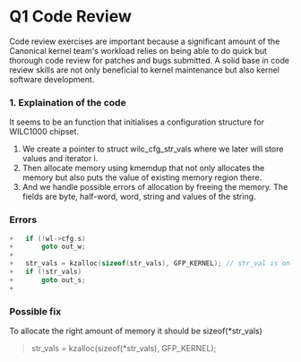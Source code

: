 # Q1 Code Review
Code review exercises are important because a significant amount of the Canonical kernel team's workload relies on
being able to do quick but thorough code review for patches and bugs submitted. A solid base in code review skills are not only beneficial to kernel maintenance but also kernel software development.

### 1. Explaination of the code

It seems to be an function that initialises a configuration structure for WILC1000 chipset.

1. We create a pointer to struct wilc_cfg_str_vals where we later will store values and iterator i.
2. Then allocate memory using kmemdup that not only allocates the memory but also puts the value of existing memory region there.
3. And we handle possible errors of allocation by freeing the memory. The fields are byte, half-word, word, string and values of the string.

### Errors

```c
+	if (!wl->cfg.s)
+		goto out_w;
+
+	str_vals = kzalloc(sizeof(str_vals), GFP_KERNEL); // str_val is only a pointer and we need memory for the structure
+	if (!str_vals)
+		goto out_s;
+
```

### Possible fix

To allocate the right amount of memory it should be sizeof(*str_vals)

> str_vals = kzalloc(sizeof(*str_vals), GFP_KERNEL);